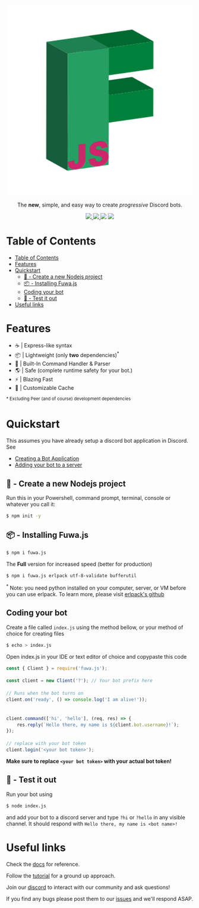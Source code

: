 <div align="center">
    <img src="https://github.com/Fuwajs/Fuwa.js/raw/main/misc/Logo.svg" width="512" height="512">
    <p>The <b>new</b>, simple, and easy way to create <em>progressive</em> Discord bots.</p>
    <p>
        <a href="https://discord.gg/FGn4T9eUp5">
            <img src="https://img.shields.io/discord/788135963528134656?color=7289da&logo=discord&logoColor=white"/>
        </a>
        <a href="https://www.npmjs.com/package/fuwa.js">
            <img src="https://img.shields.io/npm/v/fuwa.js.svg" />
        </a>
        <img src="https://github.com/Fuwajs/Fuwa.js/workflows/CI/badge.svg" />
        <img src="https://img.shields.io/github/license/Fuwajs/Fuwa.js" />
    </p>
</div>

# Table of Contents

- [Table of Contents](#table-of-contents)
- [Features](#features)
- [Quickstart](#quickstart)
  - [📁 - Create a new Nodejs project](#---create-a-new-nodejs-project)
  - [📦 - Installing Fuwa.js](#---installing-fuwajs)
  - [Coding your bot](#coding-your-bot)
  - [🧪 - Test it out](#---test-it-out)
- [Useful links](#useful-links)

# Features

-   ☕️ | Express-like syntax
-   📦 | Lightweight (only **two** dependencies)<sup>\*</sup>
-   🔨 | Built-In Command Handler & Parser
-   🌎 | Safe (complete runtime safety for your bot.)
-   ⚡️ | Blazing Fast
-   📂 | Customizable Cache

<sup>\* Excluding Peer (and of course) development dependencies</sup>

# Quickstart

This assumes you have already setup a discord bot application in Discord. See

-   [Creating a Bot Application](https://discordjs.guide/preparations/setting-up-a-bot-application.html)
-   [Adding your bot to a server](https://discordjs.guide/preparations/adding-your-bot-to-servers.html#bot-invite-links)

## 📁 - Create a new Nodejs project

Run this in your Powershell, command prompt, terminal, console or whatever you
call it:

```bash
$ npm init -y
```

## 📦 - Installing Fuwa.js

```bash
$ npm i fuwa.js
```

The **Full** version for increased speed (better for production)

```bash
$ npm i fuwa.js erlpack utf-8-validate bufferutil
```
<sup>\*</sup>
Note: you need python installed on your computer, server, or VM before you can use 
erlpack. To learn more, please visit [erlpack's github](https://github.com/discord/github)

## Coding your bot

Create a file called `index.js` using the method bellow, or your method of choice for creating files

```bash
$ echo > index.js
```

Open index.js in your IDE or text editor of choice and copypaste this code

```js
const { Client } = require('fuwa.js');

const client = new Client('?'); // Your bot prefix here

// Runs when the bot turns on
client.on('ready', () => console.log('I am alive!'));


client.command(['hi', 'hello'], (req, res) => {
    res.reply(`Hello there, my name is ${client.bot.username}!`);
});

// replace with your bot token
client.login('<your bot token>');
```

**Make sure to replace `<your bot token>` with your actual bot token!**

## 🧪 - Test it out


Run your bot using
```bash
$ node index.js
```
and add your bot to a discord server and type `?hi` or `?hello` in any visible
channel. It should respond with `Hello there, my name is <bot name>!`

# Useful links

Check the [docs](https://Fuwajs.github.io/index.html) for reference.

Follow the [tutorial](https://github.com/fuwajs/fuwa.js/wiki) for a ground up approach.

Join our [discord](https://discord.gg/FGn4T9eUp5) to interact with our community and ask questions!

If you find any bugs please post them to our [issues](https://github.com/Fuwajs/Fuwa.js/issues) and we'll respond ASAP.
